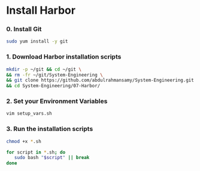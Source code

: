 # Install Harbor

### 0. Install Git
```bash
sudo yum install -y git
```

### 1. Download Harbor installation scripts
```bash
mkdir -p ~/git && cd ~/git \
&& rm -fr ~/git/System-Engineering \
&& git clone https://github.com/abdulrahmansamy/System-Engineering.git \
&& cd System-Engineering/07-Harbor/
```

### 2. Set your Environment Variables
```bash
vim setup_vars.sh
```

### 3. Run the installation scripts
```bash
chmod +x *.sh

for script in *.sh; do
   sudo bash "$script" || break
done
```

